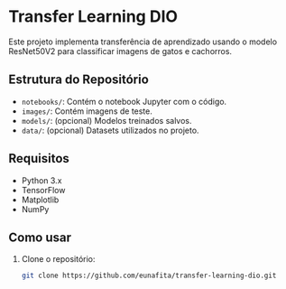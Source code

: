 # Transfer Learning DIO

Este projeto implementa transferência de aprendizado usando o modelo ResNet50V2 para classificar imagens de gatos e cachorros.

## Estrutura do Repositório
- `notebooks/`: Contém o notebook Jupyter com o código.
- `images/`: Contém imagens de teste.
- `models/`: (opcional) Modelos treinados salvos.
- `data/`: (opcional) Datasets utilizados no projeto.

## Requisitos
- Python 3.x
- TensorFlow
- Matplotlib
- NumPy

## Como usar
1. Clone o repositório:
   ```bash
   git clone https://github.com/eunafita/transfer-learning-dio.git
